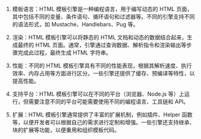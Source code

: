 

1. 模板语言：HTML 模板引擎是一种编程语言，用于编写动态的 HTML 页面，其中包括不同的变量、条件语句、循环语句和过滤器等。不同的引擎支持不同的语法形式，如 Mustache、Handlebars、Pug 等。

2. 渲染：HTML 模板引擎可以将静态的 HTML 文档和动态的数据结合起来，生成最终的 HTML 页面。通常，引擎通过查询数据、解析指令和渲染输出等步骤完成此过程，最终生成 HTML 字符串。

3. 性能：不同的 HTML 模板引擎具有不同的性能表现，根据其解析速度、执行效率、内存占用等方面进行区分。一些引擎还提供了缓存、预编译等特性，以提高性能。

4. 支持平台：HTML 模板引擎可以在不同的平台（浏览器、Node.js 等）上运行，但需要注意不同的平台可能需要使用不同的编程语言、工具链和 API。

5. 扩展：HTML 模板引擎通常提供了丰富的扩展机制，例如插件、Helper 函数等，以便开发者可以根据自己的需求进行定制和增强。一些引擎还支持继承、块的扩展等功能，以便重用和组织模板代码。